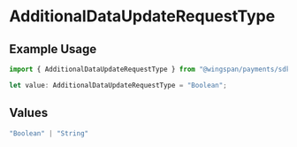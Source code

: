 # AdditionalDataUpdateRequestType

## Example Usage

```typescript
import { AdditionalDataUpdateRequestType } from "@wingspan/payments/sdk/models/shared";

let value: AdditionalDataUpdateRequestType = "Boolean";
```

## Values

```typescript
"Boolean" | "String"
```